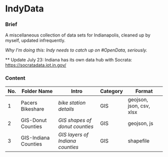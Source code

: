 IndyData
========

### Brief
A miscellaneous collection of data sets for Indianapolis, cleaned up by myself, updated infrequently.

*Why I'm doing this: Indy needs to catch up on #OpenData, seriously.*

** Update July 23: Indiana has its own data hub with Socrata: https://socratadata.iot.in.gov/

### Content
No. | Folder Name | Intro | Category | Format
----- | ------- | -------- | -------- | --------
1 | Pacers Bikeshare | *bike station details* | GIS | geojson, json, csv, xlsx
2 | GIS-Donut Counties | *GIS shapes of donut counties* | GIS | geojson, js
3 | GIS-Indiana Counties | *GIS layers of Indiana counties* | GIS | shapefile
